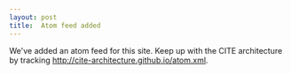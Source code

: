 ```yaml
---
layout: post
title:  Atom feed added
---
```



We've added an atom feed for this site.  Keep up with the CITE architecture by tracking http://cite-architecture.github.io/atom.xml.
